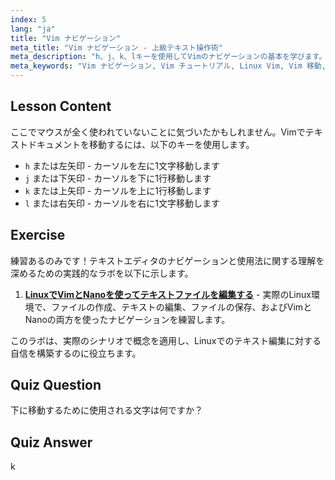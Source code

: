 ```yaml
---
index: 5
lang: "ja"
title: "Vim ナビゲーション"
meta_title: "Vim ナビゲーション - 上級テキスト操作術"
meta_description: "h、j、k、lキーを使用してVimのナビゲーションの基本を学びます。初心者向けの必須のVim移動を理解し、Linuxコマンドラインスキルを向上させましょう。"
meta_keywords: "Vim ナビゲーション, Vim チュートリアル, Linux Vim, Vim 移動, Vim の基本, 初心者 Vim, Linux テキストエディタ, Vim ガイド"
---
```


## Lesson Content

ここでマウスが全く使われていないことに気づいたかもしれません。Vimでテキストドキュメントを移動するには、以下のキーを使用します。

- `h` または左矢印 - カーソルを左に1文字移動します
- `j` または下矢印 - カーソルを下に1行移動します
- `k` または上矢印 - カーソルを上に1行移動します
- `l` または右矢印 - カーソルを右に1文字移動します

## Exercise

練習あるのみです！テキストエディタのナビゲーションと使用法に関する理解を深めるための実践的なラボを以下に示します。

1. **[LinuxでVimとNanoを使ってテキストファイルを編集する](https://labex.io/ja/labs/comptia-edit-text-files-in-linux-with-vim-and-nano-591076)** - 実際のLinux環境で、ファイルの作成、テキストの編集、ファイルの保存、およびVimとNanoの両方を使ったナビゲーションを練習します。

このラボは、実際のシナリオで概念を適用し、Linuxでのテキスト編集に対する自信を構築するのに役立ちます。

## Quiz Question

下に移動するために使用される文字は何ですか？

## Quiz Answer

k